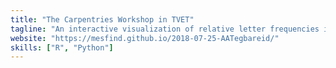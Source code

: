 ```yaml
---
title: "The Carpentries Workshop in TVET"
tagline: "An interactive visualization of relative letter frequencies in various languages"
website: "https://mesfind.github.io/2018-07-25-AATegbareid/"
skills: ["R", "Python"]
---
```

